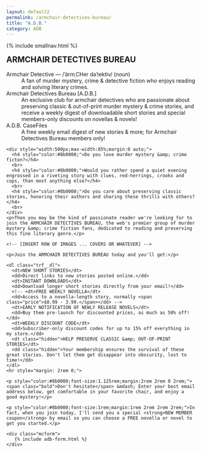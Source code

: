 ```yaml
---
layout: default2
permalink: /armchair-detectives-bureau/
title: "A.D.B."
category: ADB
---
```



<div class="{{ page.title }}">
    
  {% include smallnav.html %}
    

  <main class="trf__main">
    <h2 class="bloodred" style="margin-top:1rem;">ARMCHAIR DETECTIVES BUREAU</h2>
    <dl class="adb">
      <dt>Armchair Detective<span> &mdash; /ˈärmˌCHer dəˈtektiv/ (<em>noun</em>)</span></dt>
      <dd>A fan of murder mystery, crime &amp; detective fiction who enjoys reading and solving literary crimes.</dd>
      <dt>Armchair Detectives Bureau [A.D.B.]</dt>
      <dd>An exclusive club for armchair detectives who are passionate about preserving classic &amp; out-of-print murder mystery &amp; crime stories, and receive a weekly digest of downloadable short stories and special members-only discounts on novellas &amp; novels!</dd>
      <dt>A.D.B. CaseFiles</dt>
      <dd>A free weekly email digest of new stories &amp; more; for Armchair Detectives Bureau members only!</dd>
    </dl>

    <div style="width:500px;max-width:85%;margin:0 auto;">
      <h4 style="color:#8b0000;">Do you love murder mystery &amp; crime ficton?</h4>
      <br>
      <h4 style="color:#8b0000;">Would you rather spend a quiet evening engrossed in a riveting story with clues, red-herrings, crooks and cops, than most anything else?</h4>
      <br>
      <h4 style="color:#8b0000;">Do you care about preserving classic stories, honoring their authors and sharing these thrills with others?</h4>
      <br>
    </div>
    <p>Then you may be the kind of passionate reader we're looking for to join the ARMCHAIR DETECTIVES BUREAU, the web's premier group of murder mystery &amp; crime fiction fans, dedicated to reading and preserving this fine literary genre.</p>

    <!-- [INSERT ROW OF IMAGES ... COVERS OR WHATEVER] -->

    <p>Join the ARMCHAIR DETECTIVES BUREAU today and you'll get:</p>

    <dl class="trf__dl">
      <dt>NEW SHORT STORIES</dt>
      <dd>Direct links to new stories posted online.</dd>
      <dt>INSTANT DOWNLOADS</dt>
      <dd>Download longer short stories directly from your email!</dd>
      <!-- <dt>FREE WEEKLY NOVELLA</dt>
      <dd>Access to a novella-length story, normally <span class="price">$0.99 - 3.99.</span></dd> -->
      <dt>EARLY NOTIFICATION OF NEWLY RELEASE NOVELS</dt>
      <dd>Buy them pre-launch for discounted prices, as much as 50% off!</dd>
      <dt>WEEKLY DISCOUNT CODE</dt>
      <dd>Subscriber-only discount codes for up to 15% off everything in my store.</dd>
      <dt class="hidden">HELP PRESERVE CLASSIC &amp; OUT-OF-PRINT STORIES</dt>
      <dd class="hidden">Your membership ensures the survival of these great stories. Don't let them get disappear into obscurity, lost to time!</dd>
    </dl>
    <hr style="margin: 2rem 0;">

    <p style="color:#8b0000;font-size:1.125rem;margin:2rem 2rem 0 2rem;"><span class="bold">Don't hesitate</span> &mdash; Enter your best email address below, get comfortable in your favorite chair, and enjoy a good mystery!</p>

    <p style="color:#8b0000;font-size:1rem;margin:1rem 2rem 2rem 2rem;">In fact, when you join today, I'll send you a special <strong>NEW MEMBER coupon</strong> by email so you can choose a FREE novella or novel to get you started.</p>
    
    <div class="mcform">
       {% include adb-form.html %}
    </div>
  </main>

</div>

